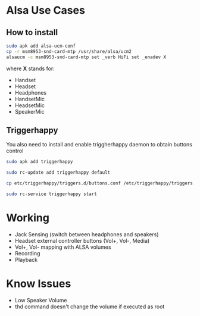 # Alsa Use Cases
## How to install
```sh
sudo apk add alsa-ucm-conf
cp -r msm8953-snd-card-mtp /usr/share/alsa/ucm2
alsaucm -c msm8953-snd-card-mtp set _verb HiFi set _enadev X
```
where **X** stands for:
* Handset
* Headset
* Headphones
* HandsetMic
* HeadsetMic
* SpeakerMic

## Triggerhappy
You also need to install and enable triggherhappy daemon to obtain buttons control
```sh
sudo apk add triggerhappy

sudo rc-update add triggerhappy default

cp etc/triggerhappy/triggers.d/buttons.conf /etc/triggerhappy/triggers.d/

sudo rc-service triggerhappy start
```

# Working
* Jack Sensing (switch between headphones and speakers)
* Headset external controller buttons (Vol+, Vol-, Media)
* Vol+, Vol- mapping with ALSA volumes
* Recording
* Playback

# Know Issues
* Low Speaker Volume
* thd command doesn't change the volume if executed as root

